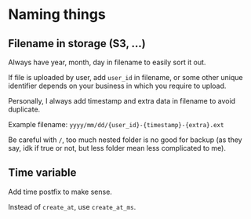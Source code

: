 # Naming things

## Filename in storage (S3, ...)

Always have year, month, day in filename to easily sort it out.

If file is uploaded by user, add `user_id` in filename, or some other unique identifier depends on your business in
which you require to upload.

Personally, I always add timestamp and extra data in filename to avoid duplicate.

Example filename: `yyyy/mm/dd/{user_id}-{timestamp}-{extra}.ext`

Be careful with `/`, too much nested folder is no good for backup (as they say, idk if true or not, but less folder mean
less complicated to me).

## Time variable

Add time postfix to make sense.

Instead of `create_at`, use `create_at_ms`.
